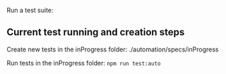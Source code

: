 Run a test suite:

## Current test running and creation steps

Create new tests in the inProgress folder:
./automation/specs/inProgress

Run tests in the inProgress folder:
`npm run test:auto`
